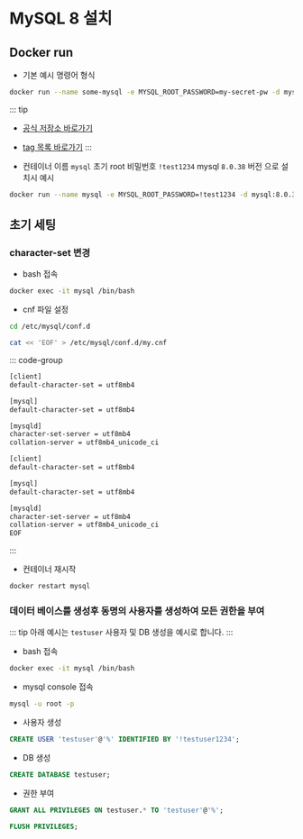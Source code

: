 # MySQL 8 설치

## Docker run

* 기본 예시 명령어 형식

``` bash
docker run --name some-mysql -e MYSQL_ROOT_PASSWORD=my-secret-pw -d mysql:tag
```

::: tip
* [공식 저장소 바로가기](https://hub.docker.com/_/mysql)
* [tag 목록 바로가기](https://hub.docker.com/_/mysql/tags)
:::

* 컨테이너 이름 `mysql` 초기 root 비밀번호 `!test1234` mysql `8.0.38` 버전 으로 설치시 예시

``` bash
docker run --name mysql -e MYSQL_ROOT_PASSWORD=!test1234 -d mysql:8.0.38
```

## 초기 세팅

### character-set 변경

* bash 접속

``` bash
docker exec -it mysql /bin/bash
```

* cnf 파일 설정
``` bash
cd /etc/mysql/conf.d
```

``` bash
cat << 'EOF' > /etc/mysql/conf.d/my.cnf
```

::: code-group
```bash [my.cnf]
[client]
default-character-set = utf8mb4

[mysql]
default-character-set = utf8mb4

[mysqld]
character-set-server = utf8mb4
collation-server = utf8mb4_unicode_ci

[client]
default-character-set = utf8mb4

[mysql]
default-character-set = utf8mb4

[mysqld]
character-set-server = utf8mb4
collation-server = utf8mb4_unicode_ci
EOF
```
:::

* 컨테이너 재시작
``` bash
docker restart mysql
```

### 데이터 베이스를 생성후 동명의 사용자를 생성하여 모든 권한을 부여

::: tip
아래 예시는 `testuser` 사용자 및 DB 생성을 예시로 합니다.
:::

* bash 접속

``` bash
docker exec -it mysql /bin/bash
```

* mysql console 접속
``` bash
mysql -u root -p
```

* 사용자 생성
``` sql
CREATE USER 'testuser'@'%' IDENTIFIED BY '!testuser1234';
```

* DB 생성
``` sql
CREATE DATABASE testuser;
```

* 권한 부여
``` sql
GRANT ALL PRIVILEGES ON testuser.* TO 'testuser'@'%';
```

``` sql
FLUSH PRIVILEGES;
```